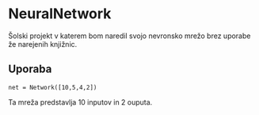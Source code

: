 # NeuralNetwork

Šolski projekt v katerem bom naredil svojo nevronsko mrežo brez uporabe že narejenih knjižnic.

## Uporaba

`net = Network([10,5,4,2])`

Ta mreža predstavlja 10 inputov in 2 ouputa.
